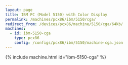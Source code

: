 ```yaml
---
layout: page
title: IBM PC (Model 5150) with Color Display
permalink: /machines/pcx86/ibm/5150/cga/
redirect_from: /devices/pcx86/machine/5150/cga/64kb/
machines:
  - id: ibm-5150-cga
    type: pcx86
    config: /configs/pcx86/ibm/5150/machine-cga.json
---
```


{% include machine.html id="ibm-5150-cga" %}

